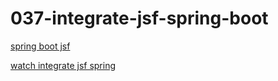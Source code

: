 # 037-integrate-jsf-spring-boot

[spring boot jsf](http://www.leveluplunch.com/java/tutorials/037-integrate-jsf-spring-boot/)

[watch integrate jsf spring](http://www.leveluplunch.com/java/tutorials/037-integrate-jsf-spring-boot/)
